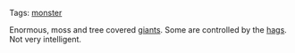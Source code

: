 Tags: [monster](Monsters)

Enormous, moss and tree covered [giants](Giants). Some are controlled by the [hags](Hags). Not very intelligent.